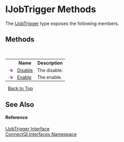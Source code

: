 # IJobTrigger Methods
 

The <a href="T_ConnectQl_Interfaces_IJobTrigger">IJobTrigger</a> type exposes the following members.


## Methods
&nbsp;<table><tr><th></th><th>Name</th><th>Description</th></tr><tr><td>![Public method](media/pubmethod.gif "Public method")</td><td><a href="M_ConnectQl_Interfaces_IJobTrigger_Disable">Disable</a></td><td>
The disable.</td></tr><tr><td>![Public method](media/pubmethod.gif "Public method")</td><td><a href="M_ConnectQl_Interfaces_IJobTrigger_Enable">Enable</a></td><td>
The enable.</td></tr></table>&nbsp;
<a href="#ijobtrigger-methods">Back to Top</a>

## See Also


#### Reference
<a href="T_ConnectQl_Interfaces_IJobTrigger">IJobTrigger Interface</a><br /><a href="N_ConnectQl_Interfaces">ConnectQl.Interfaces Namespace</a><br />